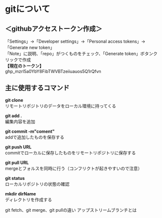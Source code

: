 # gitについて

## ＜githubアクセストークン作成＞<br>
「Settings」→「Developer settings」→「Personal access tokens」→「Generate new token」<br>
「Note」に説明、「repo」がつくものをチェック、「Generate token」ボタンクリックで作成<br>
**【現在のトークン】**<br>
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

## 主に使用するコマンド

**git clone**<br>
リモートリポジトリのデータをローカル環境に持ってくる

**git add .**<br>
編集内容を追加

**git commit -m"coment"**<br>
addで追加したものを保存する

**git push URL**<br>
commitでローカルに保存したものをリモートリポジトリに保存する

**git pull URL**<br>
mergeとフォルスを同時に行う（コンフリクトが起きやすいので注意）

**git status**<br>
ローカルリポジトリの状態の確認

**mkdir dirName**<br>
ディレクトリを作成する


git fetch、git merge、git pullの違い
アップストリームブランチとは